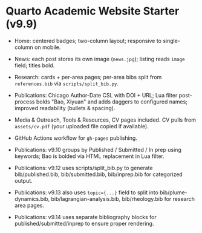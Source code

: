 # Quarto Academic Website Starter (v9.9)

- Home: centered badges; two-column layout; responsive to single-column on mobile.
- News: each post stores its own image (`news.jpg`); listing reads `image` field; titles bold.
- Research: cards + per-area pages; per-area bibs split from `references.bib` via `scripts/split_bib.py`.
- Publications: Chicago Author-Date CSL with DOI + URL; Lua filter post-process bolds "Bao, Xiyuan" and adds daggers to configured names; improved readability (bullets & spacing).
- Media & Outreach, Tools & Resources, CV pages included. CV pulls from `assets/cv.pdf` (your uploaded file copied if available).
- GitHub Actions workflow for `gh-pages` publishing.
- Publications: v9.10 groups by Published / Submitted / In prep using keywords; Bao is bolded via HTML replacement in Lua filter.

- Publications: v9.12 uses scripts/split_bib.py to generate bib/published.bib, bib/submitted.bib, bib/inprep.bib for categorized output.

- Publications: v9.13 also uses `topic={...}` field to split into bib/plume-dynamics.bib, bib/lagrangian-analysis.bib, bib/rheology.bib for research area pages.

- Publications: v9.14 uses separate bibliography blocks for published/submitted/inprep to ensure proper rendering.
